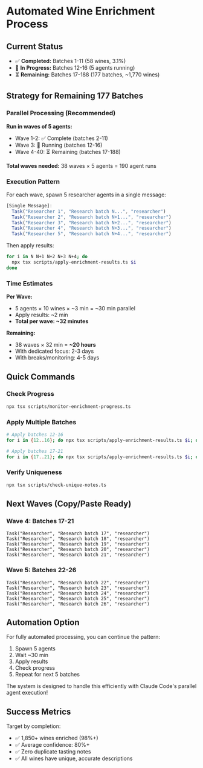 # Automated Wine Enrichment Process

## Current Status
- ✅ **Completed:** Batches 1-11 (58 wines, 3.1%)
- 🔄 **In Progress:** Batches 12-16 (5 agents running)
- ⏳ **Remaining:** Batches 17-188 (177 batches, ~1,770 wines)

## Strategy for Remaining 177 Batches

### Parallel Processing (Recommended)

**Run in waves of 5 agents:**
- Wave 1-2: ✅ Complete (batches 2-11)
- Wave 3: 🔄 Running (batches 12-16)
- Wave 4-40: ⏳ Remaining (batches 17-188)

**Total waves needed:** 38 waves × 5 agents = 190 agent runs

### Execution Pattern

For each wave, spawn 5 researcher agents in a single message:

```typescript
[Single Message]:
  Task("Researcher 1", "Research batch N...", "researcher")
  Task("Researcher 2", "Research batch N+1...", "researcher")
  Task("Researcher 3", "Research batch N+2...", "researcher")
  Task("Researcher 4", "Research batch N+3...", "researcher")
  Task("Researcher 5", "Research batch N+4...", "researcher")
```

Then apply results:
```bash
for i in N N+1 N+2 N+3 N+4; do
  npx tsx scripts/apply-enrichment-results.ts $i
done
```

### Time Estimates

**Per Wave:**
- 5 agents × 10 wines × ~3 min = ~30 min parallel
- Apply results: ~2 min
- **Total per wave: ~32 minutes**

**Remaining:**
- 38 waves × 32 min = **~20 hours**
- With dedicated focus: 2-3 days
- With breaks/monitoring: 4-5 days

## Quick Commands

### Check Progress
```bash
npx tsx scripts/monitor-enrichment-progress.ts
```

### Apply Multiple Batches
```bash
# Apply batches 12-16
for i in {12..16}; do npx tsx scripts/apply-enrichment-results.ts $i; done

# Apply batches 17-21
for i in {17..21}; do npx tsx scripts/apply-enrichment-results.ts $i; done
```

### Verify Uniqueness
```bash
npx tsx scripts/check-unique-notes.ts
```

## Next Waves (Copy/Paste Ready)

### Wave 4: Batches 17-21
```
Task("Researcher", "Research batch 17", "researcher")
Task("Researcher", "Research batch 18", "researcher")
Task("Researcher", "Research batch 19", "researcher")
Task("Researcher", "Research batch 20", "researcher")
Task("Researcher", "Research batch 21", "researcher")
```

### Wave 5: Batches 22-26
```
Task("Researcher", "Research batch 22", "researcher")
Task("Researcher", "Research batch 23", "researcher")
Task("Researcher", "Research batch 24", "researcher")
Task("Researcher", "Research batch 25", "researcher")
Task("Researcher", "Research batch 26", "researcher")
```

## Automation Option

For fully automated processing, you can continue the pattern:
1. Spawn 5 agents
2. Wait ~30 min
3. Apply results
4. Check progress
5. Repeat for next 5 batches

The system is designed to handle this efficiently with Claude Code's parallel agent execution!

## Success Metrics

Target by completion:
- ✅ 1,850+ wines enriched (98%+)
- ✅ Average confidence: 80%+
- ✅ Zero duplicate tasting notes
- ✅ All wines have unique, accurate descriptions
